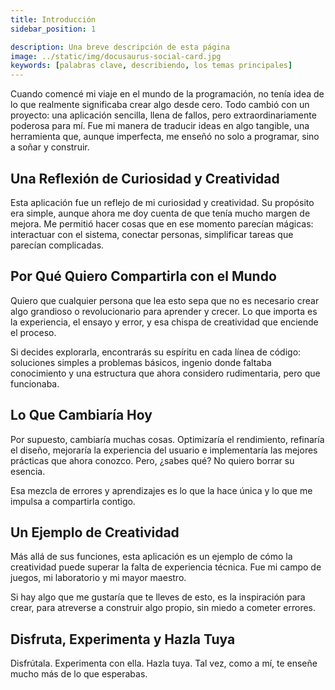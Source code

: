 ```yaml
---
title: Introducción  
sidebar_position: 1  

description: Una breve descripción de esta página  
image: ../static/img/docusaurus-social-card.jpg  
keywords: [palabras clave, describiendo, los temas principales]  
---
```


Cuando comencé mi viaje en el mundo de la programación, no tenía idea de lo que realmente significaba crear algo desde cero. Todo cambió con un proyecto: una aplicación sencilla, llena de fallos, pero extraordinariamente poderosa para mí. Fue mi manera de traducir ideas en algo tangible, una herramienta que, aunque imperfecta, me enseñó no solo a programar, sino a soñar y construir.  

## Una Reflexión de Curiosidad y Creatividad  

Esta aplicación fue un reflejo de mi curiosidad y creatividad. Su propósito era simple, aunque ahora me doy cuenta de que tenía mucho margen de mejora. Me permitió hacer cosas que en ese momento parecían mágicas: interactuar con el sistema, conectar personas, simplificar tareas que parecían complicadas.  

## Por Qué Quiero Compartirla con el Mundo  

Quiero que cualquier persona que lea esto sepa que no es necesario crear algo grandioso o revolucionario para aprender y crecer. Lo que importa es la experiencia, el ensayo y error, y esa chispa de creatividad que enciende el proceso.  

Si decides explorarla, encontrarás su espíritu en cada línea de código: soluciones simples a problemas básicos, ingenio donde faltaba conocimiento y una estructura que ahora considero rudimentaria, pero que funcionaba.  

## Lo Que Cambiaría Hoy  

Por supuesto, cambiaría muchas cosas. Optimizaría el rendimiento, refinaría el diseño, mejoraría la experiencia del usuario e implementaría las mejores prácticas que ahora conozco. Pero, ¿sabes qué? No quiero borrar su esencia.  

Esa mezcla de errores y aprendizajes es lo que la hace única y lo que me impulsa a compartirla contigo.  

## Un Ejemplo de Creatividad  

Más allá de sus funciones, esta aplicación es un ejemplo de cómo la creatividad puede superar la falta de experiencia técnica. Fue mi campo de juegos, mi laboratorio y mi mayor maestro.  

Si hay algo que me gustaría que te lleves de esto, es la inspiración para crear, para atreverse a construir algo propio, sin miedo a cometer errores.  

## Disfruta, Experimenta y Hazla Tuya  

Disfrútala. Experimenta con ella. Hazla tuya. Tal vez, como a mí, te enseñe mucho más de lo que esperabas.  
